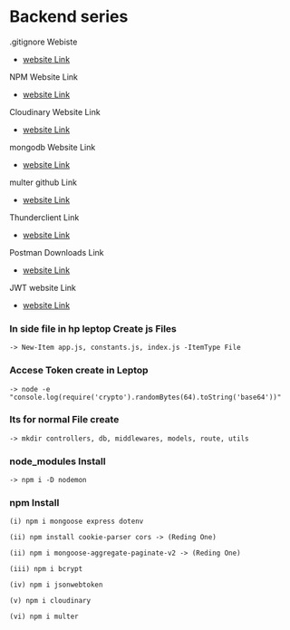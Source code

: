 # Backend series

.gitignore Webiste

- [website Link](https://mrkandreev.name/snippets/gitignore-generator/#Node)

NPM Website Link

- [website Link](https://www.npmjs.com/)

Cloudinary Website Link

- [website Link](https://www.npmjs.com/)

mongodb Website Link

- [website Link](https://cloud.mongodb.com/v2/67eca8f75cc9e942566b4024#/overview)

multer github Link

- [website Link](https://github.com/expressjs/multer)

Thunderclient Link

- [website Link](https://www.thunderclient.com/)

Postman Downloads Link

- [website Link](https://www.postman.com/downloads/)

JWT website Link

- [website Link](https://jwt.io/)

### In side file in hp leptop Create js Files

```
-> New-Item app.js, constants.js, index.js -ItemType File

```

### Accese Token create in Leptop

```
-> node -e "console.log(require('crypto').randomBytes(64).toString('base64'))"

```

### Its for normal File create

```
-> mkdir controllers, db, middlewares, models, route, utils

```

### node_modules Install

```
-> npm i -D nodemon
```

### npm Install

```
(i) npm i mongoose express dotenv

(ii) npm install cookie-parser cors -> (Reding One)

(ii) npm i mongoose-aggregate-paginate-v2 -> (Reding One)

(iii) npm i bcrypt

(iv) npm i jsonwebtoken

(v) npm i cloudinary

(vi) npm i multer

```

